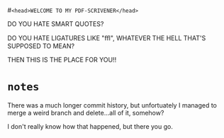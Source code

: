 #```<head>WELCOME TO MY PDF-SCRIVENER</head>```

DO YOU HATE SMART QUOTES? 

DO YOU HATE LIGATURES LIKE "ﬄ", WHATEVER THE HELL THAT'S SUPPOSED TO MEAN?

THEN THIS IS THE PLACE FOR YOU!!

# ```notes```

There was a much longer commit history, but unfortuately I managed to merge a weird branch and delete...all of it, somehow?

I don't really know how that happened, but there you go.